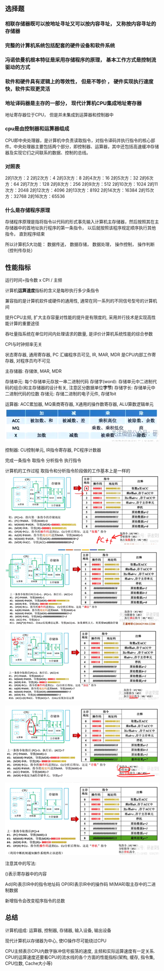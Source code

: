 ## 选择题

### 相联存储器既可以按地址寻址又可以按内容寻址， 又称**按内容寻址的存储器**

### 完整的计算机系统包括配套的硬件设备和软件系统

### 冯诺依曼机根本特征是采用**存储程序**的原理， 基本工作方式是控制流驱动的方式

### 软件和硬件具有逻辑上的等效性， 但是不等价 ， 硬件实现执行速度快，软件实现更灵活

### 地址译码器是主存的一部分， 现代计算机CPU集成地址寄存器

地址寄存器位于CPU， 但是并未集成到运算器和控制器中

### cpu是由控制器和运算器组成

CPU即中央处理器，是计算机中负责读取指令，对指令译码并执行指令的核心部件。中央处理器主要包括两个部分，即控制器、运算器，其中还包括高速缓冲存储器及实现它们之间联系的数据、控制的总线。

### 对照表

2的1次方：2
2的2次方：4
2的3次方：8
2的4次方：16
2的5次方：32
2的6次方：64
2的7次方：128
2的8次方：256
2的9次方：512
2的10次方：1024
2的11次方：2048
2的12次方：4096
2的13次方：8192
2的14次方：16384
2的15次方：32768
2的16次方：65536

### 什么是存储程序原理

存储程序原理是指将指令以代码的形式事先输入计算机主存储器，然后按照其在主存储器中的首地址执行程序的第一条指令， 以后就按照该程序规定顺序执行其他指令， 直到程序结束

所以计算机5大功能： 数据传送， 数据存储， 数据处理， 操作控制， 操作判断（控判传存处）

## 性能指标

运行时间=指令数 x CPI / 主频

计算机**运算速度**指标的含义是每秒执行多少条指令

兼容指的是计算机软件或硬件的通用性, 通常在同一系列的不同信号型号的计算机间

提升CPU主频, 扩大主存容量对性能的提升是有限度的, 采用并行技术是实现高性能计算的重要途径

吞吐量指系统在单位时间内处理请求的数量, 是评价计算机系统性能的综合参数

CPI与时钟频率无关

状态寄存器, 通用寄存器, PC 汇编程序员可见, IR, MAR, MDR 是CPU内部工作寄存器, 对程序员均不可见

主存储器: 存储体, MAR, MDR

存储单元: 每个存储单元存放一串二进制代码
存储字(word): 存储单元中二进制代码的组合(和主存储器的设计有关, 注意区分数据单位**字节**)
存储字长: 存储单元中二进制代码的位数
存储元: 存储二进制的电子元件, 存储1bit

运算器: ACC累加器, MQ乘商寄存器, X通用的操作数寄存器, ALU算数逻辑单元
![](1.易错点-imgs/20201108153055.png)

控制器: CU控制单元, IR指令寄存器, PC程序计数器

完成一条指令
取指令
分析指令
执行指令

计算机的工作过程
取指令和分析指令阶段做的工作基本上是一样的
![](1.易错点-imgs/20201108153621.png)

![](1.易错点-imgs/20201108153643.png)

![](1.易错点-imgs/20201108153741.png)

![](1.易错点-imgs/20201108153758.png)

![](1.易错点-imgs/20201108153829.png)

注意其中的写法:

()表示寄存器中的内容

Ad(IR)表示IR中的指令地址码
OP(IR)表示IR中的操作码
M(MAR)取主存中的二进制数据

新增指令会改变程序指令的总数

## 总结

计算机组成: 运算器, 控制器, 存储器, 输入设备, 输出设备

现代计算机以存储器为中心, 使IO操作尽可能绕过CPU

CPU主频表示CPU内数字脉冲信号振荡的速度, 主频和实际运算速度有一定关系. CPU的运算速度还要看CPU的流水线的各个方面的性能指标(架构, 缓存, 指令集, CPU位数, Cache大小等)
